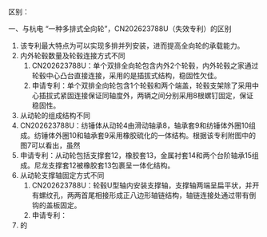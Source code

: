区别：

一、与杭电 “一种多排式全向轮”，CN202623788U（失效专利）的区别

1. 该专利最大特点为可以实现多排并列安装，进而提高全向轮的承载能力。
2. 内外轮毂数量及轮毂连接方式不同
   1. CN202623788U：单个双排全向轮包含内外2个轮毂，内外轮毂之家通过轮毂中心凸台直接连接，采用的是插拔式结构，稳固性欠佳。
   2. 申请专利：单个双排全向轮包含1个轮毂和两个端盖，轮毂支架除了采用中心插拔式紧固连接保证同轴度外，两辆之间分别采用8根螺钉固定，保证稳固性。
3.  从动轮的组成结构不同
   1. CN202623788U：纺锤体从动轮4由滑动轴承8，轴承套9和纺锤体外圈10组成。纺锤体外圈10和轴承套9采用橡胶硫化的一体结构。根据该专利附图中的图7可以看出，虽然
   2. 申请专利：从动轮包括支撑套12，橡胶套13，金属衬套14和两个台阶轴承15组成。尼龙支撑套12被橡胶套13包裹呈一体化结构。
4. 从动轮支撑轴固定方式不同
   1. CN202623788U：轮毂U型轴内安装支撑轴，支撑轴两端呈扁平状，并开有螺纹孔，两两首尾相接形成正八边形轴链结构，轴链连接处通过带有倒钩的盖板固定。
   2. 申请专利：
5. 的



